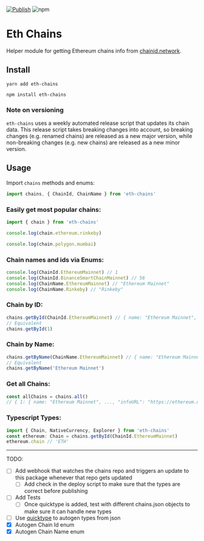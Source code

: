 [![Publish](https://github.com/taylorjdawson/eth-chains/actions/workflows/publish-release.yml/badge.svg)](https://github.com/taylorjdawson/eth-chains/actions/workflows/publish-release.yml/badge.svg) ![npm](https://img.shields.io/npm/v/eth-chains?logoColor=blue)

# Eth Chains

Helper module for getting Ethereum chains info from [chainid.network](https://chainid.network/).

## Install

```
yarn add eth-chains
```

```
npm install eth-chains
```

### Note on versioning

`eth-chains` uses a weekly automated release script that updates its chain data. This release script takes breaking changes into account, so breaking changes (e.g. renamed chains) are released as a new major version, while non-breaking changes (e.g. new chains) are released as a new minor version.

## Usage

Import `chains` methods and enums:

```ts
import chains, { ChainId, ChainName } from 'eth-chains'
```

### Easily get most popular chains:

```ts
import { chain } from 'eth-chains'

console.log(chain.ethereum.rinkeby)

console.log(chain.polygon.mumbai)
```

### Chain names and ids via Enums:

```ts
console.log(ChainId.EthereumMainnet) // 1
console.log(ChainId.BinanceSmartChainMainnet) // 56
console.log(ChainName.EthereumMainnet) // "Ethereum Mainnet"
console.log(ChainName.Rinkeby) // "Rinkeby"
```

### Chain by ID:

```ts
chains.getById(ChainId.EthereumMainnet) // { name: "Ethereum Mainnet", ..., "infoURL": "https://ethereum.org" }
// Equivalent
chains.getById(1)
```

### Chain by Name:

```ts
chains.getByName(ChainName.EthereumMainnet) // { name: "Ethereum Mainnet", ..., "infoURL": "https://ethereum.org" }
// Equivalent
chains.getByName('Ethereum Mainnet')
```

### Get all Chains:

```ts
const allChains = chains.all()
// { 1: { name: "Ethereum Mainnet", ..., "infoURL": "https://ethereum.org" }, 2: {...}}
```

### Typescript Types:

```ts
import { Chain, NativeCurrency, Explorer } from 'eth-chains'
const ethereum: Chain = chains.getById(ChainId.EthereumMainnet)
ethereum.chain // 'ETH'
```

---

TODO:

- [ ] Add webhook that watches the chains repo and triggers an update to this package whenever that repo gets updated
  - [ ] Add check in the deploy script to make sure that the types are correct before publishing
- [ ] Add Tests
  - [ ] Once quicktype is added, test with different chains.json objects to make sure it can handle new types
- [ ] Use [quicktype](https://github.com/quicktype/quicktype) to autogen types from json
- [x] Autogen Chain Id enum
- [x] Autogen Chain Name enum
